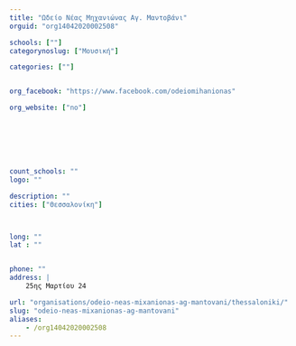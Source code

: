 ```yaml
---
title: "Ωδείο Νέας Μηχανιώνας Αγ. Μαντοβάνι"
orguid: "org14042020002508"

schools: [""]
categorynoslug: ["Μουσική"]

categories: [""]


org_facebook: "https://www.facebook.com/odeiomihanionas"

org_website: ["no"]







count_schools: ""
logo: ""

description: ""
cities: ["Θεσσαλονίκη"]



long: ""
lat : ""


phone: ""
address: |
    25ης Μαρτίου 24

url: "organisations/odeio-neas-mixanionas-ag-mantovani/thessaloniki/"
slug: "odeio-neas-mixanionas-ag-mantovani"
aliases:
    - /org14042020002508
---
```



